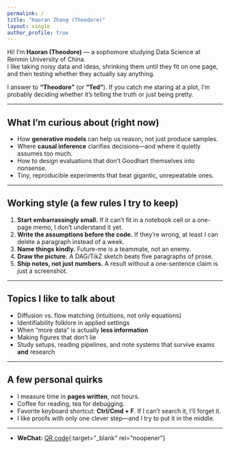 ```yaml
---
permalink: /
title: "Haoran Zhang (Theodore)"
layout: single
author_profile: true
---
```


Hi! I’m **Haoran (Theodore)** — a sophomore studying Data Science at Renmin University of China.  
I like taking noisy data and ideas, shrinking them until they fit on one page, and then testing whether they actually say anything.

I answer to **“Theodore”** (or **“Ted”**). If you catch me staring at a plot, I’m probably deciding whether it’s telling the truth or just being pretty.

---

## What I’m curious about (right now)
- How **generative models** can help us reason, not just produce samples.  
- Where **causal inference** clarifies decisions—and where it quietly assumes too much.  
- How to design evaluations that don’t Goodhart themselves into nonsense.  
- Tiny, reproducible experiments that beat gigantic, unrepeatable ones.

---

## Working style (a few rules I try to keep)
1. **Start embarrassingly small.** If it can’t fit in a notebook cell or a one-page memo, I don’t understand it yet.  
2. **Write the assumptions before the code.** If they’re wrong, at least I can delete a paragraph instead of a week.  
3. **Name things kindly.** Future-me is a teammate, not an enemy.  
4. **Draw the picture.** A DAG/TikZ sketch beats five paragraphs of prose.  
5. **Ship notes, not just numbers.** A result without a one-sentence claim is just a screenshot.

---

## Topics I like to talk about
- Diffusion vs. flow matching (intuitions, not only equations)  
- Identifiability folklore in applied settings  
- When “more data” is actually **less information**  
- Making figures that don’t lie  
- Study setups, reading pipelines, and note systems that survive exams **and** research

---

## A few personal quirks
- I measure time in **pages written**, not hours.  
- Coffee for reading, tea for debugging.  
- Favorite keyboard shortcut: **Ctrl/Cmd + F**. If I can’t search it, I’ll forget it.  
- I like proofs with only one clever step—and I try to put it in the middle.

---

- **WeChat:** [QR code](/images/wechat_qr.png){:target="_blank" rel="noopener"}

